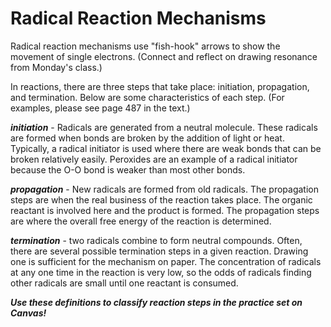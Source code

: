 # Radical Reaction Mechanisms


Radical reaction mechanisms use "fish-hook" arrows to show the movement of single electrons. (Connect and reflect on drawing resonance from Monday's class.)

In reactions, there are three steps that take place: initiation, propagation, and termination.  Below are some characteristics of each step.  (For examples, please see page 487 in the text.)

**_initiation_** - Radicals are generated from a neutral molecule.  These radicals are formed when bonds are broken by the addition of light or heat.  Typically, a radical initiator is used where there are weak bonds that can be broken relatively easily.  Peroxides are an example of a radical initiator because the O-O bond is weaker than most other bonds.

**_propagation_** - New radicals are formed from old radicals.  The propagation steps are when the real business of the reaction takes place.  The organic reactant is involved here and the product is formed.  The propagation steps are where the overall free energy of the reaction is determined.  

**_termination_** - two radicals combine to form neutral compounds.  Often, there are several possible termination steps in a given reaction.  Drawing one is sufficient for the mechanism on paper.  The concentration of radicals at any one time in the reaction is very low, so the odds of radicals finding other radicals are small until one reactant is consumed.


**_Use these definitions to classify reaction steps in the practice set on Canvas!_**